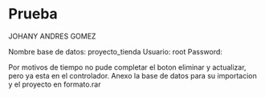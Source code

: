 # Prueba
JOHANY ANDRES GOMEZ 

Nombre base de datos: proyecto_tienda
Usuario: root
Password: 

Por motivos de tiempo no pude completar el boton eliminar y actualizar, pero ya esta en el controlador. 
Anexo la base de datos para su importacion y el proyecto en formato.rar
